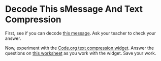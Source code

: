 # Decode This sMessage And Text Compression
First, see if you can decode [this message](https://docs.google.com/document/d/1x89s9Xo6lwMJPQjJqhzPaBg_huwTF9LmV2PrUrESYZQ/edit). Ask your teacher to check your answer.   

Now, experiment with the [Code.org text compression widget](https://studio.code.org/s/text-compression/stage/1/puzzle/1). Answer the questions on [this worksheet](https://docs.google.com/document/d/1dEvtuFNhx9tOWBFt8z_7_uB6WqeS5SSSdYamsZu6hJ0/export?format=doc) as you work with the widget. Save your work.
